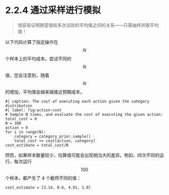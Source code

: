 # 2.2.4 通过采样进行模拟

> 很容易证明期望值和多次试验的平均值之间的关系——只需抽样并取平均值！

以下代码计算了指定操作在$$N$$个样本上的平均成本。尝试不同的$$N$$值，您会注意到，随着$$N$$的增加，平均值会越来越接近预期成本。

```
#| caption: The cost of executing each action given the category distribution
#| label: fig:action-cost
# Sample N times, and evaluate the cost of executing the given action:
total_cost = 0
N = 100
action = 0
for i in range(N):
    category = category_prior.sample()
    total_cost += cost[action, category]
cost_estimate = total_cost/N
```

然而，如果样本数量较少，估算值可能会出现相当大的差异。例如，四次不同的运行，每次运行$$100$$个样本，都产生了 4 个截然不同的值：

```
cost_estimate = [3.14, 0.6, 4.01, 1.0]
```

